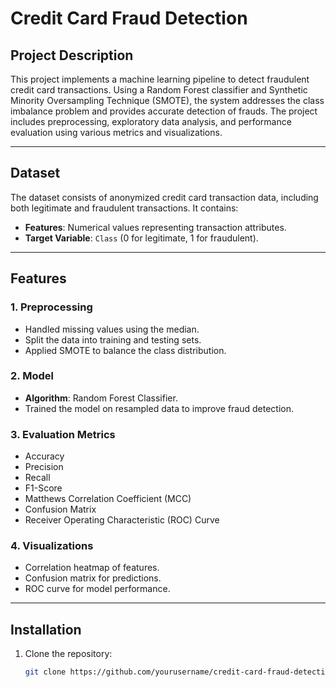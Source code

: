 # **Credit Card Fraud Detection**

## **Project Description**
This project implements a machine learning pipeline to detect fraudulent credit card transactions. Using a Random Forest classifier and Synthetic Minority Oversampling Technique (SMOTE), the system addresses the class imbalance problem and provides accurate detection of frauds. The project includes preprocessing, exploratory data analysis, and performance evaluation using various metrics and visualizations.

---

## **Dataset**
The dataset consists of anonymized credit card transaction data, including both legitimate and fraudulent transactions. It contains:
- **Features**: Numerical values representing transaction attributes.
- **Target Variable**: `Class` (0 for legitimate, 1 for fraudulent).

---

## **Features**
### **1. Preprocessing**
- Handled missing values using the median.
- Split the data into training and testing sets.
- Applied SMOTE to balance the class distribution.

### **2. Model**
- **Algorithm**: Random Forest Classifier.
- Trained the model on resampled data to improve fraud detection.

### **3. Evaluation Metrics**
- Accuracy
- Precision
- Recall
- F1-Score
- Matthews Correlation Coefficient (MCC)
- Confusion Matrix
- Receiver Operating Characteristic (ROC) Curve

### **4. Visualizations**
- Correlation heatmap of features.
- Confusion matrix for predictions.
- ROC curve for model performance.

---

## **Installation**

1. Clone the repository:
   ```bash
   git clone https://github.com/yourusername/credit-card-fraud-detection.git
